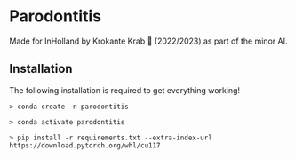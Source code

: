 # Parodontitis
Made for InHolland by Krokante Krab 🦀 (2022/2023) as part of the minor AI.

## Installation
The following installation is required to get everything working!
```
> conda create -n parodontitis

> conda activate parodontitis

> pip install -r requirements.txt --extra-index-url https://download.pytorch.org/whl/cu117
```
